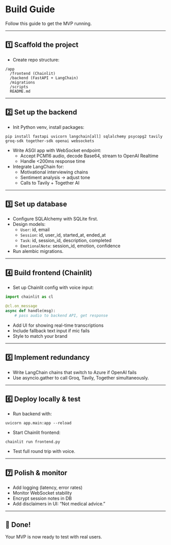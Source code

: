 
# Build Guide

Follow this guide to get the MVP running.

---

## 1️⃣ Scaffold the project

- Create repo structure:
```
/app
  /frontend (Chainlit)
  /backend (FastAPI + LangChain)
  /migrations
  /scripts
  README.md
```

---

## 2️⃣ Set up the backend

- Init Python venv, install packages:
```
pip install fastapi uvicorn langchain[all] sqlalchemy psycopg2 tavily groq-sdk together-sdk openai websockets
```
- Write ASGI app with WebSocket endpoint:
  - Accept PCM16 audio, decode Base64, stream to OpenAI Realtime
  - Handle <200ms response time
- Integrate LangChain for:
  - Motivational interviewing chains
  - Sentiment analysis → adjust tone
  - Calls to Tavily + Together AI

---

## 3️⃣ Set up database

- Configure SQLAlchemy with SQLite first.
- Design models:
  - `User`: id, email
  - `Session`: id, user_id, started_at, ended_at
  - `Task`: id, session_id, description, completed
  - `EmotionalNote`: session_id, emotion, confidence
- Run alembic migrations.

---

## 4️⃣ Build frontend (Chainlit)

- Set up Chainlit config with voice input:
```python
import chainlit as cl

@cl.on_message
async def handle(msg):
    # pass audio to backend API, get response
```
- Add UI for showing real-time transcriptions
- Include fallback text input if mic fails
- Style to match your brand

---

## 5️⃣ Implement redundancy

- Write LangChain chains that switch to Azure if OpenAI fails
- Use asyncio.gather to call Groq, Tavily, Together simultaneously.

---

## 6️⃣ Deploy locally & test

- Run backend with:
```
uvicorn app.main:app --reload
```
- Start Chainlit frontend:
```
chainlit run frontend.py
```
- Test full round trip with voice.

---

## 7️⃣ Polish & monitor

- Add logging (latency, error rates)
- Monitor WebSocket stability
- Encrypt session notes in DB
- Add disclaimers in UI: “Not medical advice.”

---

## 🎉 Done!
Your MVP is now ready to test with real users.

